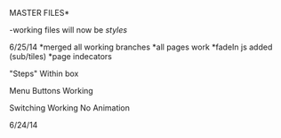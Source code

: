 MASTER FILES*

-working files will now be *styles*

6/25/14
*merged all working branches
	*all pages work
	*fadeIn js added (sub/tiles)
	*page indecators



"Steps" Within box

Menu Buttons Working

Switching Working
No Animation

6/24/14
